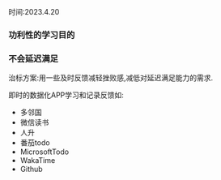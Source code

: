 时间:2023.4.20

### 功利性的学习目的



### 不会延迟满足

治标方案:用一些及时反馈减轻挫败感,减低对延迟满足能力的需求.

即时的数据化APP学习和记录反馈如:

* 多邻国
* 微信读书
* 人升
* 番茄todo
* MicrosoftTodo
* WakaTime
* Github
